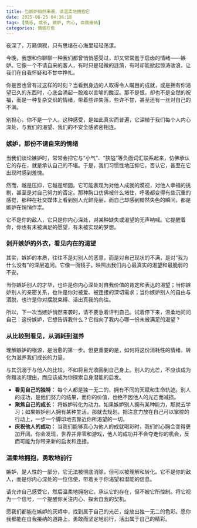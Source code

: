 ```yaml
---
title: 当嫉妒悄然来袭，请温柔地拥抱它
date: 2025-06-25 04:36:18
tags: [情感, 成长, 嫉妒, 内心, 自我接纳]
categories: 情感疗愈
---
```


夜深了，万籁俱寂，只有思绪在心海里轻轻荡漾。

今晚，我想和你聊聊一种我们都曾悄悄感受过，却又常常羞于启齿的情绪——嫉妒。它像一个不请自来的客人，有时只是轻微的涟漪，有时却能掀起惊涛骇浪，让我们在自我怀疑和不甘中挣扎。

你是否也曾有过这样的时刻？当看到身边的人取得令人瞩目的成就，或是拥有你渴望已久的东西时，心底会涌起一股难以言喻的酸涩。那不是恨，却也不是全然的祝福，而是一种复杂交织的情绪，带着些许失落，些许不甘，甚至还有一丝对自己的不满。

别担心，你不是一个人。这种感受，是如此真实而普遍，它深植于我们每个人内心深处，与我们的渴望、我们的不安全感紧密相连。

### 嫉妒，那份不请自来的情绪

当我们谈论嫉妒时，常常会把它与“小气”、“狭隘”等负面词汇联系起来，仿佛承认它的存在，就是承认自己的不堪。于是，我们习惯性地压抑它，否认它，甚至在它出现时感到羞愧。

然而，越是压抑，它越是顽固。它可能表现为对他人成就的漠视，对他人幸福的挑剔，甚至是对自己努力的否定。那种胸口仿佛被什么堵住，呼吸都变得有些沉重的感觉，那种在社交媒体上看到别人光鲜亮丽，而自己却感到黯然失色的瞬间，都是嫉妒在悄悄作祟。

它不是你的敌人，它只是你内心深处，对某种缺失或渴望的无声呐喊。它提醒着你，你也有未被满足的愿望，有未被实现的梦想。

### 剥开嫉妒的外衣，看见内在的渴望

其实，嫉妒的本质，往往不是对别人的恶意，而是对自己现状的不满，是对“我为什么没有”的深层追问。它像一面镜子，映照出我们内心最真实的渴望和最脆弱的不安。

当你嫉妒别人的才华，也许是你内心深处对自我价值的肯定和表达的渴望；当你嫉妒别人的亲密关系，也许是你对被爱、被连接的深切需求；当你嫉妒别人的自由与洒脱，也许是你对摆脱束缚、活出真我的向往。

所以，下一次当嫉妒悄然来袭时，请不要急着评判自己。试着停下来，温柔地问问自己：这份嫉妒，它想告诉我什么？它指向了我内心哪一份未被满足的渴望？

### 从比较到看见，从消耗到滋养

理解嫉妒的根源，是治愈的第一步。但更重要的是，如何将这份消耗性的情绪，转化为滋养我们成长的力量。

与其沉溺于与他人的比较，不如将目光收回到自己身上。别人的光芒，不应该成为你黯淡的理由，而应该成为你探索自身潜能的启发。

*   **看见自己的独特：** 每个人都是独一无二的，拥有不同的天赋和生命轨迹。别人的成功，是他们努力的结果，而你的价值，也绝不因他人的光芒而减损。
*   **聚焦自己的成长：** 将嫉妒转化为动力。如果嫉妒别人拥有某种能力，那就去学习；如果嫉妒别人拥有某种生活，那就去规划。把注意力放在自己可以掌控的行动上，一步一个脚印地去靠近你所渴望的一切。
*   **庆祝他人的成功：** 当我们能够真心为他人的成就喝彩时，我们的心胸会变得更加开阔。你会发现，世界并非零和游戏，他人的成功并不会夺走你的机会，反而可能为你带来新的启发和连接。

### 温柔地拥抱，勇敢地前行

嫉妒，是人性的一部分，它无法被彻底消除，但可以被理解和转化。它不是你的敌人，而是你内心深处的一位信使，带着关于你渴望和潜能的信息。

请允许自己感受它，然后温柔地拥抱它。承认它的存在，但不被它所控制。将它视为一个信号，一个提醒你关注内心、探索自我的契机。

愿我们都能在嫉妒的灰烬中，找到属于自己的光芒，绽放出独一无二的色彩。愿你我都能在自我接纳的道路上，勇敢而坚定地前行，活出属于自己的精彩。